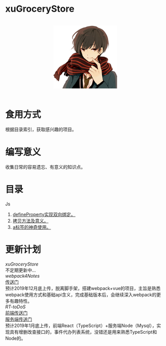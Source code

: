 xuGroceryStore
==============
<p align="center">
  <br>
  <img width="200" src="./assets/pcxu.JPG" alt="pcxu logo">
  <br>
  <br>
</p>

# 食用方式
根据目录索引，获取感兴趣的项目。

# 编写意义
收集日常的容易遗忘、有意义的知识点。

# 目录
Js   
1.  [defineProperty实现双向绑定。](https://github.com/pcxu/xuGroceryStore/tree/master/Js/defineProperty%E5%AE%9E%E7%8E%B0%E5%8F%8C%E5%90%91%E7%BB%91%E5%AE%9A)
2.  [拷贝方法及意义。](https://github.com/pcxu/xuGroceryStore/tree/master/js/%E6%8B%B7%E8%B4%9D%E6%96%B9%E6%B3%95%E5%8F%8A%E6%84%8F%E4%B9%89)
3.  [a标签的神奇使用。](https://github.com/pcxu/xuGroceryStore/tree/master/js/a%E6%A0%87%E7%AD%BE%E7%9A%84%E7%A5%9E%E5%A5%87%E4%BD%BF%E7%94%A8)  

# 更新计划  
*xuGroceryStore*  
不定期更新中...  
*webpack4Notes*  
[传送门](https://github.com/pcxu/webpack4Notes)  
预计2019年12月底上传，脱离脚手架，搭建webpack+vue的项目，主旨是熟悉webpack使用方式和基础api含义，完成基础版本后，会继续深入webpack的更多有趣特性。  
*RT-toDoS*  
[前端传送门](https://github.com/pcxu/RTNES-toDos-backEnd)  
[服务端传送门](https://github.com/pcxu/RTNES-toDos-backEnd)  
预计2019年1月底上传，前端React（TypeScript）+服务端Node（Mysql），实现具有增删改查接口的，事件代办列表系统，没错还是用来熟悉TypeScript和Node的。